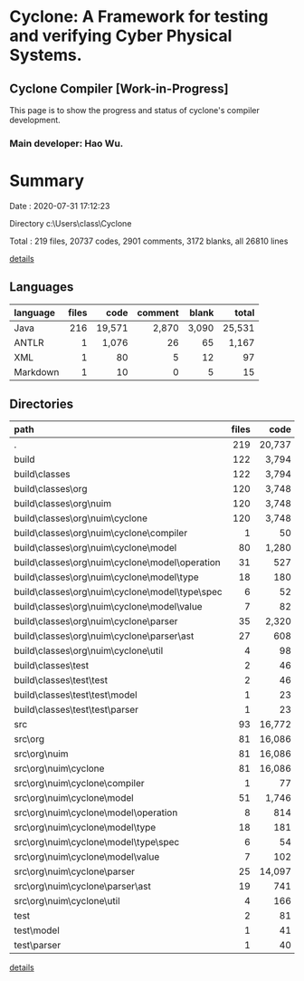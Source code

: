 # Cyclone: A Framework for testing and verifying Cyber Physical Systems.

## Cyclone Compiler [Work-in-Progress]
This page is to show the progress and status of cyclone's compiler development.
### Main developer: Hao Wu.

# Summary

Date : 2020-07-31 17:12:23

Directory c:\Users\class\Cyclone

Total : 219 files,  20737 codes, 2901 comments, 3172 blanks, all 26810 lines

[details](details.md)

## Languages
| language | files | code | comment | blank | total |
| :--- | ---: | ---: | ---: | ---: | ---: |
| Java | 216 | 19,571 | 2,870 | 3,090 | 25,531 |
| ANTLR | 1 | 1,076 | 26 | 65 | 1,167 |
| XML | 1 | 80 | 5 | 12 | 97 |
| Markdown | 1 | 10 | 0 | 5 | 15 |

## Directories
| path | files | code | comment | blank | total |
| :--- | ---: | ---: | ---: | ---: | ---: |
| . | 219 | 20,737 | 2,901 | 3,172 | 26,810 |
| build | 122 | 3,794 | 1,014 | 51 | 4,859 |
| build\classes | 122 | 3,794 | 1,014 | 51 | 4,859 |
| build\classes\org | 120 | 3,748 | 1,014 | 51 | 4,813 |
| build\classes\org\nuim | 120 | 3,748 | 1,014 | 51 | 4,813 |
| build\classes\org\nuim\cyclone | 120 | 3,748 | 1,014 | 51 | 4,813 |
| build\classes\org\nuim\cyclone\compiler | 1 | 50 | 0 | 0 | 50 |
| build\classes\org\nuim\cyclone\model | 80 | 1,280 | 0 | 5 | 1,285 |
| build\classes\org\nuim\cyclone\model\operation | 31 | 527 | 0 | 2 | 529 |
| build\classes\org\nuim\cyclone\model\type | 18 | 180 | 0 | 0 | 180 |
| build\classes\org\nuim\cyclone\model\type\spec | 6 | 52 | 0 | 0 | 52 |
| build\classes\org\nuim\cyclone\model\value | 7 | 82 | 0 | 0 | 82 |
| build\classes\org\nuim\cyclone\parser | 35 | 2,320 | 1,014 | 46 | 3,380 |
| build\classes\org\nuim\cyclone\parser\ast | 27 | 608 | 11 | 2 | 621 |
| build\classes\org\nuim\cyclone\util | 4 | 98 | 0 | 0 | 98 |
| build\classes\test | 2 | 46 | 0 | 0 | 46 |
| build\classes\test\test | 2 | 46 | 0 | 0 | 46 |
| build\classes\test\test\model | 1 | 23 | 0 | 0 | 23 |
| build\classes\test\test\parser | 1 | 23 | 0 | 0 | 23 |
| src | 93 | 16,772 | 1,879 | 3,086 | 21,737 |
| src\org | 81 | 16,086 | 1,808 | 2,962 | 20,856 |
| src\org\nuim | 81 | 16,086 | 1,808 | 2,962 | 20,856 |
| src\org\nuim\cyclone | 81 | 16,086 | 1,808 | 2,962 | 20,856 |
| src\org\nuim\cyclone\compiler | 1 | 77 | 0 | 16 | 93 |
| src\org\nuim\cyclone\model | 51 | 1,746 | 194 | 482 | 2,422 |
| src\org\nuim\cyclone\model\operation | 8 | 814 | 142 | 218 | 1,174 |
| src\org\nuim\cyclone\model\type | 18 | 181 | 12 | 67 | 260 |
| src\org\nuim\cyclone\model\type\spec | 6 | 54 | 3 | 24 | 81 |
| src\org\nuim\cyclone\model\value | 7 | 102 | 4 | 37 | 143 |
| src\org\nuim\cyclone\parser | 25 | 14,097 | 1,599 | 2,411 | 18,107 |
| src\org\nuim\cyclone\parser\ast | 19 | 741 | 52 | 177 | 970 |
| src\org\nuim\cyclone\util | 4 | 166 | 15 | 53 | 234 |
| test | 2 | 81 | 3 | 18 | 102 |
| test\model | 1 | 41 | 3 | 10 | 54 |
| test\parser | 1 | 40 | 0 | 8 | 48 |

[details](details.md)
